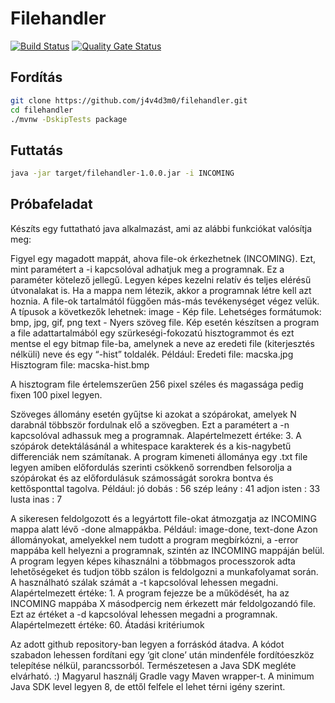 # Filehandler
[![Build Status](https://travis-ci.com/j4v4d3m0/filehandler.svg?branch=main)](https://travis-ci.com/j4v4d3m0/filehandler)
[![Quality Gate Status](https://sonarcloud.io/api/project_badges/measure?project=j4v4d3m0_filehandler&metric=alert_status)](https://sonarcloud.io/summary/new_code?id=j4v4d3m0_filehandler)

## Fordítás
```bash
git clone https://github.com/j4v4d3m0/filehandler.git
cd filehandler
./mvnw -DskipTests package
```
## Futtatás
```bash
java -jar target/filehandler-1.0.0.jar -i INCOMING
```

## Próbafeladat

Készíts egy futtatható java alkalmazást, ami az alábbi funkciókat valósítja meg:

Figyel egy magadott mappát, ahova file-ok érkezhetnek (INCOMING). Ezt, mint paramétert a -i kapcsolóval adhatjuk meg a programnak. Ez a paraméter kötelező jellegű. Legyen képes kezelni relatív és teljes elérésű útvonalakat is. Ha a mappa nem létezik, akkor a programnak létre kell azt hoznia.
A file-ok tartalmától függően más-más tevékenységet végez velük. A típusok a következők lehetnek:
image - Kép file. Lehetséges formátumok: bmp, jpg, gif, png
text - Nyers szöveg file.
Kép esetén készítsen a program a file adattartalmából egy szürkeségi-fokozatú hisztogrammot és ezt mentse el egy bitmap file-ba, amelynek a neve az eredeti file (kiterjesztés nélküli) neve és egy “-hist” toldalék.
Például:
Eredeti file: macska.jpg
Hisztogram file: macska-hist.bmp

A hisztogram file értelemszerűen 256 pixel széles és magassága pedig fixen 100 pixel legyen.

Szöveges állomány esetén gyűjtse ki azokat a szópárokat, amelyek N darabnál többször fordulnak elő a szövegben. Ezt a paramétert a -n kapcsolóval adhassuk meg a programnak. Alapértelmezett értéke: 3. A szópárok detektálásánál a whitespace karakterek és a kis-nagybetű differenciák nem számítanak. A program kimeneti állománya egy .txt file legyen amiben előfordulás szerinti csökkenő sorrendben felsorolja a szópárokat és az előfordulásuk számosságát sorokra bontva és kettősponttal tagolva.
Például:
jó dobás : 56
szép leány : 41
adjon isten : 33
lusta inas : 7

A sikeresen feldolgozott és a legyártott file-okat átmozgatja az INCOMING mappa alatt lévő <tipus>-done almappákba. Például: image-done, text-done
Azon állományokat, amelyekkel nem tudott a program megbírkózni, a <tipus>-error mappába kell helyezni a programnak, szintén az INCOMING mappáján belül.
A program legyen képes kihasználni a többmagos processzorok adta lehetőségeket és tudjon több szálon is feldolgozni a munkafolyamat során. A használható szálak számát a -t kapcsolóval lehessen megadni. Alapértelmezett értéke: 1.
A program fejezze be a működését, ha az INCOMING mappába X másodpercig nem érkezett már feldolgozandó file. Ezt az értéket a -d kapcsolóval lehessen megadni a programnak. Alapértelmezett értéke: 60.
Átadási kritériumok

Az adott github repository-ban legyen a forráskód átadva. A kódot szabadon lehessen fordítani egy ‘git clone’ után mindenféle fordítóeszköz telepítése nélkül, parancssorból. Természetesen a Java SDK megléte elvárható. :) Magyarul használj Gradle vagy Maven wrapper-t. A minimum Java SDK level legyen 8, de ettől felfele el lehet térni igény szerint.
